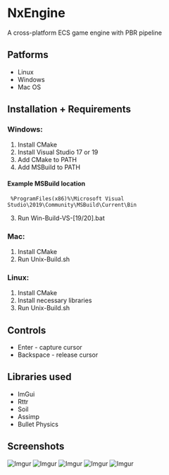 # NxEngine
A cross-platform ECS game engine with PBR pipeline

## Patforms
* Linux
* Windows
* Mac OS

## Installation + Requirements
### Windows: 
1. Install CMake
2. Install Visual Studio 17 or 19
2. Add CMake to PATH
2. Add MSBuild to PATH
#### Example MSBuild location
```
 %ProgramFiles(x86)%\Microsoft Visual Studio\2019\Community\MSBuild\Current\Bin
```
3. Run Win-Build-VS-[19/20].bat
###  Mac:
1. Install CMake
3. Run Unix-Build.sh
###  Linux:
1. Install CMake
2. Install necessary libraries
3. Run Unix-Build.sh

## Controls
* Enter - capture cursor
* Backspace - release cursor

## Libraries used
* ImGui
* Rttr
* Soil
* Assimp
* Bullet Physics

## Screenshots
![Imgur](https://i.imgur.com/2HdVrON.png)
![Imgur](https://i.imgur.com/h2ao7Fy.png)
![Imgur](https://i.imgur.com/sxtkqWr.jpg)
![Imgur](https://i.imgur.com/rSi8fWH.png)
![Imgur](https://i.imgur.com/6R2RWaO.png)


